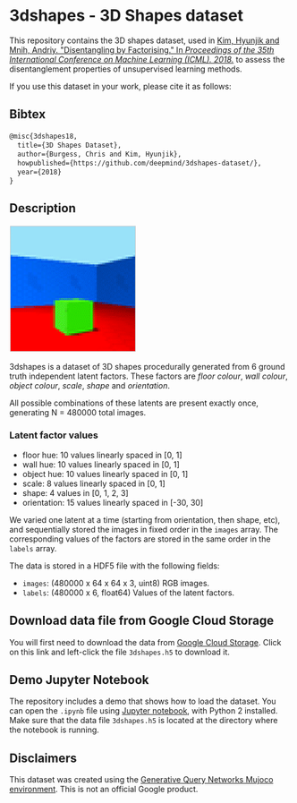 # 3dshapes - 3D Shapes dataset

This repository contains the 3D shapes dataset, used in 
[Kim, Hyunjik and Mnih, Andriy. "Disentangling by Factorising." In *Proceedings of the 35th International Conference on Machine Learning (ICML). 2018.*](http://proceedings.mlr.press/v80/kim18b.html)
to assess the disentanglement properties of unsupervised learning methods.

If you use this dataset in your work, please cite it as follows:
## Bibtex

```
@misc{3dshapes18,
  title={3D Shapes Dataset},
  author={Burgess, Chris and Kim, Hyunjik},
  howpublished={https://github.com/deepmind/3dshapes-dataset/},
  year={2018}
}
```

## Description

![3dshapes_gif](3dshapes.gif)

3dshapes is a dataset of 3D shapes procedurally generated from 6 ground truth
independent latent factors. These factors are *floor colour*, *wall colour*, *object colour*,
*scale*, *shape* and *orientation*.

All possible combinations of these latents are present exactly once, generating N = 480000 total images.

### Latent factor values

*   floor hue: 10 values linearly spaced in [0, 1]
*   wall hue: 10 values linearly spaced in [0, 1]
*   object hue: 10 values linearly spaced in [0, 1]
*   scale: 8 values linearly spaced in [0, 1]
*   shape: 4 values in [0, 1, 2, 3]
*   orientation: 15 values linearly spaced in [-30, 30]

We varied one latent at a time (starting from orientation, then shape, etc), and sequentially stored the images in fixed order in the `images` array. The corresponding values of the factors are stored in the same order in the `labels` array.

The data is stored in a HDF5 file with the following fields:

*   `images`: (480000 x 64 x 64 x 3, uint8) RGB images.
*   `labels`: (480000 x 6, float64) Values of the latent factors.

## Download data file from Google Cloud Storage
You will first need to download the data from [Google Cloud Storage](https://console.cloud.google.com/storage/browser/3d-shapes). Click on this link and left-click the file `3dshapes.h5` to download it.

## Demo Jupyter Notebook

The repository includes a demo that shows how to load the dataset. You can open
the `.ipynb` file using [Jupyter notebook](http://jupyter.org/install.html),
with Python 2 installed. Make sure that the data file `3dshapes.h5` is located
at the directory where the notebook is running.


## Disclaimers

This dataset was created using the [Generative Query Networks Mujoco
environment](https://github.com/deepmind/gqn-datasets).
This is not an official Google product.


